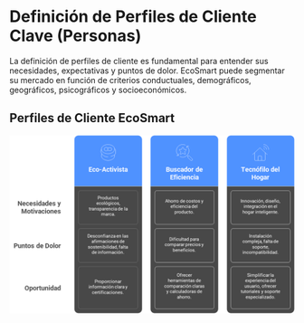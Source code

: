 # Definición de Perfiles de Cliente Clave (Personas)
<p class="texto-justificado">
La definición de perfiles de cliente es fundamental para entender sus necesidades, expectativas y puntos de dolor. EcoSmart puede segmentar su mercado en función de criterios conductuales, demográficos, geográficos, psicográficos y socioeconómicos.
</p>

## Perfiles de Cliente EcoSmart

![alt text](image-1.png)